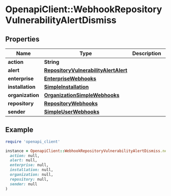 # OpenapiClient::WebhookRepositoryVulnerabilityAlertDismiss

## Properties

| Name | Type | Description | Notes |
| ---- | ---- | ----------- | ----- |
| **action** | **String** |  |  |
| **alert** | [**RepositoryVulnerabilityAlertAlert**](RepositoryVulnerabilityAlertAlert.md) |  |  |
| **enterprise** | [**EnterpriseWebhooks**](EnterpriseWebhooks.md) |  | [optional] |
| **installation** | [**SimpleInstallation**](SimpleInstallation.md) |  | [optional] |
| **organization** | [**OrganizationSimpleWebhooks**](OrganizationSimpleWebhooks.md) |  | [optional] |
| **repository** | [**RepositoryWebhooks**](RepositoryWebhooks.md) |  |  |
| **sender** | [**SimpleUserWebhooks**](SimpleUserWebhooks.md) |  |  |

## Example

```ruby
require 'openapi_client'

instance = OpenapiClient::WebhookRepositoryVulnerabilityAlertDismiss.new(
  action: null,
  alert: null,
  enterprise: null,
  installation: null,
  organization: null,
  repository: null,
  sender: null
)
```

